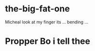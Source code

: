 # the-big-fat-one
Micheal look at my finger its ... bending ...  


<html>

<head>

<title>???</title>

</head>

<body>

<h1>Propper Bo i tell thee</h1>

</body>

</html>
